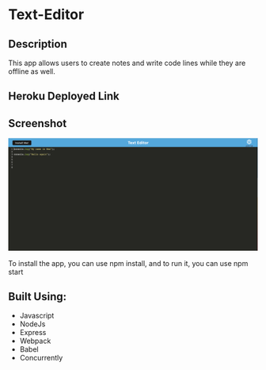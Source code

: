 # Text-Editor

## Description

This app allows users to create notes and write code lines while they are offline as well. 

## Heroku Deployed Link



## Screenshot

<img src="./client/src/images/Screen Shot 2022-10-05 at 11.07.18 PM.png">

To install the app, you can use npm install, and to run it, you can use npm start

## Built Using: 
- Javascript
- NodeJs
- Express
- Webpack
- Babel
- Concurrently
